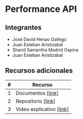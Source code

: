 # Performance API

## Integrantes

* José David Henao Gallego
* Juan Esteban Aristizabal
* Sharid Samantha Madrid Ospina
* Juan Esteban Aristizabal

## Recursos adicionales

|#|Recurso|
|---|---|
|1|Documentos [[link]](documentos/)|
|2|Repositorio [[link]](https://github.com/Performance-API-SO-2025/PerformanceAPI)|
|3|Video explicativo [[link]](https://www.youtube.com/watch?v=czDRhuk4LYw)|
